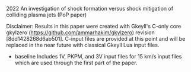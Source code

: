 2022 An investigation of shock formation versus shock mitigation of
colliding plasma jets (PoP paper)

Disclaimer: Results in this paper were created with Gkeyll's C-only
core gkylzero (https://github.com/ammarhakim/gkylzero) revision
[8dd1428268d6ab501]. C-input files are provided at this point and will
be replaced in the near future with classical Gkeyll Lua input files.

 - baseline
  Includes 1V, PKPM, and 3V input files for 15 km/s input files which
  are used through the first part of the paper.
